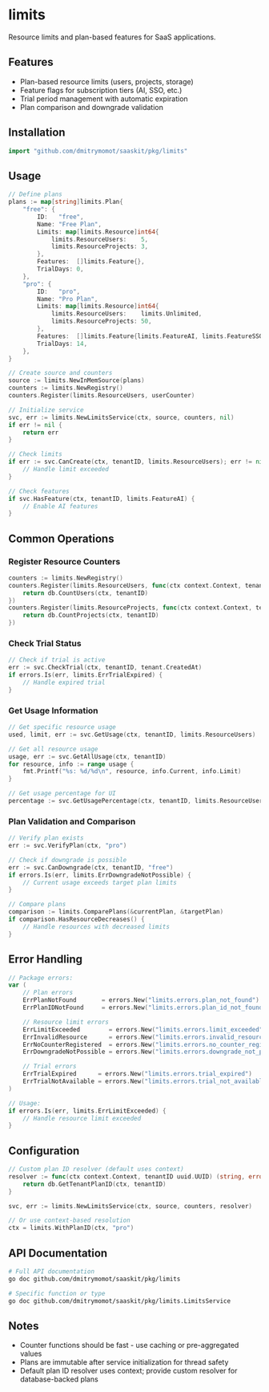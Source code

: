 # limits

Resource limits and plan-based features for SaaS applications.

## Features

- Plan-based resource limits (users, projects, storage)
- Feature flags for subscription tiers (AI, SSO, etc.)
- Trial period management with automatic expiration
- Plan comparison and downgrade validation

## Installation

```go
import "github.com/dmitrymomot/saaskit/pkg/limits"
```

## Usage

```go
// Define plans
plans := map[string]limits.Plan{
    "free": {
        ID:   "free",
        Name: "Free Plan",
        Limits: map[limits.Resource]int64{
            limits.ResourceUsers:    5,
            limits.ResourceProjects: 3,
        },
        Features:  []limits.Feature{},
        TrialDays: 0,
    },
    "pro": {
        ID:   "pro",
        Name: "Pro Plan",
        Limits: map[limits.Resource]int64{
            limits.ResourceUsers:    limits.Unlimited,
            limits.ResourceProjects: 50,
        },
        Features:  []limits.Feature{limits.FeatureAI, limits.FeatureSSO},
        TrialDays: 14,
    },
}

// Create source and counters
source := limits.NewInMemSource(plans)
counters := limits.NewRegistry()
counters.Register(limits.ResourceUsers, userCounter)

// Initialize service
svc, err := limits.NewLimitsService(ctx, source, counters, nil)
if err != nil {
    return err
}

// Check limits
if err := svc.CanCreate(ctx, tenantID, limits.ResourceUsers); err != nil {
    // Handle limit exceeded
}

// Check features
if svc.HasFeature(ctx, tenantID, limits.FeatureAI) {
    // Enable AI features
}
```

## Common Operations

### Register Resource Counters

```go
counters := limits.NewRegistry()
counters.Register(limits.ResourceUsers, func(ctx context.Context, tenantID uuid.UUID) (int64, error) {
    return db.CountUsers(ctx, tenantID)
})
counters.Register(limits.ResourceProjects, func(ctx context.Context, tenantID uuid.UUID) (int64, error) {
    return db.CountProjects(ctx, tenantID)
})
```

### Check Trial Status

```go
// Check if trial is active
err := svc.CheckTrial(ctx, tenantID, tenant.CreatedAt)
if errors.Is(err, limits.ErrTrialExpired) {
    // Handle expired trial
}
```

### Get Usage Information

```go
// Get specific resource usage
used, limit, err := svc.GetUsage(ctx, tenantID, limits.ResourceUsers)

// Get all resource usage
usage, err := svc.GetAllUsage(ctx, tenantID)
for resource, info := range usage {
    fmt.Printf("%s: %d/%d\n", resource, info.Current, info.Limit)
}

// Get usage percentage for UI
percentage := svc.GetUsagePercentage(ctx, tenantID, limits.ResourceUsers)
```

### Plan Validation and Comparison

```go
// Verify plan exists
err := svc.VerifyPlan(ctx, "pro")

// Check if downgrade is possible
err := svc.CanDowngrade(ctx, tenantID, "free")
if errors.Is(err, limits.ErrDowngradeNotPossible) {
    // Current usage exceeds target plan limits
}

// Compare plans
comparison := limits.ComparePlans(&currentPlan, &targetPlan)
if comparison.HasResourceDecreases() {
    // Handle resources with decreased limits
}
```

## Error Handling

```go
// Package errors:
var (
    // Plan errors
    ErrPlanNotFound       = errors.New("limits.errors.plan_not_found")
    ErrPlanIDNotFound     = errors.New("limits.errors.plan_id_not_found")

    // Resource limit errors
    ErrLimitExceeded        = errors.New("limits.errors.limit_exceeded")
    ErrInvalidResource      = errors.New("limits.errors.invalid_resource")
    ErrNoCounterRegistered  = errors.New("limits.errors.no_counter_registered")
    ErrDowngradeNotPossible = errors.New("limits.errors.downgrade_not_possible")

    // Trial errors
    ErrTrialExpired      = errors.New("limits.errors.trial_expired")
    ErrTrialNotAvailable = errors.New("limits.errors.trial_not_available")
)

// Usage:
if errors.Is(err, limits.ErrLimitExceeded) {
    // Handle resource limit exceeded
}
```

## Configuration

```go
// Custom plan ID resolver (default uses context)
resolver := func(ctx context.Context, tenantID uuid.UUID) (string, error) {
    return db.GetTenantPlanID(ctx, tenantID)
}

svc, err := limits.NewLimitsService(ctx, source, counters, resolver)

// Or use context-based resolution
ctx = limits.WithPlanID(ctx, "pro")
```

## API Documentation

```bash
# Full API documentation
go doc github.com/dmitrymomot/saaskit/pkg/limits

# Specific function or type
go doc github.com/dmitrymomot/saaskit/pkg/limits.LimitsService
```

## Notes

- Counter functions should be fast - use caching or pre-aggregated values
- Plans are immutable after service initialization for thread safety
- Default plan ID resolver uses context; provide custom resolver for database-backed plans
